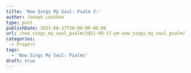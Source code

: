 ```yaml
---
title: 'Now Sings My Soul: Psalm 3:'
author: Joseph Louthan
type: post
publishDate: 2021-08-17T20:00:00-06:00
url: /now_sings_my_soul_psalm/2021-08-17-pm-now_sings_my_soul_psalm/
categories:
  - Prayers
tags:
  - 'Now Sings My Soul: Psalms'
draft: true
---
```

<pre>
<div style="font-variant: small-caps;">

</div>

</pre>
